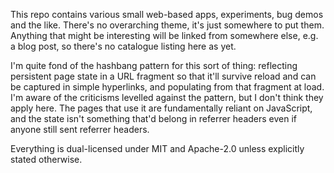 This repo contains various small web-based apps, experiments, bug demos and the like. There's no overarching theme, 
it's just somewhere to put them. Anything that might be interesting will be linked from somewhere else, e.g. a blog
post, so there's no catalogue listing here as yet.

I'm quite fond of the hashbang pattern for this sort of thing: reflecting persistent page state in a URL fragment 
so that it'll survive reload and can be captured in simple hyperlinks, and populating from that fragment at load. 
I'm aware of the criticisms levelled against the pattern, but I don't think they apply here. The pages that use it 
are fundamentally reliant on JavaScript, and the state isn't something that'd belong in referrer headers even if 
anyone still sent referrer headers.

Everything is dual-licensed under MIT and Apache-2.0 unless explicitly stated otherwise.
